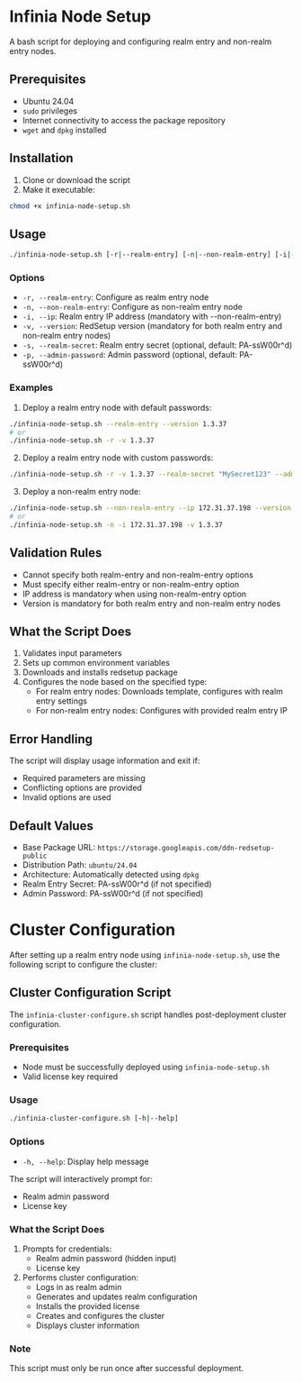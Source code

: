 # Infinia Node Setup

A bash script for deploying and configuring realm entry and non-realm entry nodes.

## Prerequisites

- Ubuntu 24.04
- `sudo` privileges
- Internet connectivity to access the package repository
- `wget` and `dpkg` installed

## Installation

1. Clone or download the script
2. Make it executable:
```bash
chmod +x infinia-node-setup.sh
```

## Usage

```bash
./infinia-node-setup.sh [-r|--realm-entry] [-n|--non-realm-entry] [-i|--ip IP_ADDRESS] [-v|--version VERSION] [-s|--realm-secret SECRET] [-p|--admin-password PASSWORD]
```

### Options

- `-r, --realm-entry`: Configure as realm entry node
- `-n, --non-realm-entry`: Configure as non-realm entry node
- `-i, --ip`: Realm entry IP address (mandatory with --non-realm-entry)
- `-v, --version`: RedSetup version (mandatory for both realm entry and non-realm entry nodes)
- `-s, --realm-secret`: Realm entry secret (optional, default: PA-ssW00r^d)
- `-p, --admin-password`: Admin password (optional, default: PA-ssW00r^d)

### Examples

1. Deploy a realm entry node with default passwords:
```bash
./infinia-node-setup.sh --realm-entry --version 1.3.37
# or
./infinia-node-setup.sh -r -v 1.3.37
```

2. Deploy a realm entry node with custom passwords:
```bash
./infinia-node-setup.sh -r -v 1.3.37 --realm-secret "MySecret123" --admin-password "AdminPass456"
```

3. Deploy a non-realm entry node:
```bash
./infinia-node-setup.sh --non-realm-entry --ip 172.31.37.198 --version 1.3.37
# or
./infinia-node-setup.sh -n -i 172.31.37.198 -v 1.3.37
```

## Validation Rules

- Cannot specify both realm-entry and non-realm-entry options
- Must specify either realm-entry or non-realm-entry option
- IP address is mandatory when using non-realm-entry option
- Version is mandatory for both realm entry and non-realm entry nodes

## What the Script Does

1. Validates input parameters
2. Sets up common environment variables
3. Downloads and installs redsetup package
4. Configures the node based on the specified type:
   - For realm entry nodes: Downloads template, configures with realm entry settings
   - For non-realm entry nodes: Configures with provided realm entry IP

## Error Handling

The script will display usage information and exit if:
- Required parameters are missing
- Conflicting options are provided
- Invalid options are used

## Default Values

- Base Package URL: `https://storage.googleapis.com/ddn-redsetup-public`
- Distribution Path: `ubuntu/24.04`
- Architecture: Automatically detected using `dpkg`
- Realm Entry Secret: PA-ssW00r^d (if not specified)
- Admin Password: PA-ssW00r^d (if not specified)

# Cluster Configuration

After setting up a realm entry node using `infinia-node-setup.sh`, use the following script to configure the cluster:

## Cluster Configuration Script

The `infinia-cluster-configure.sh` script handles post-deployment cluster configuration.

### Prerequisites

- Node must be successfully deployed using `infinia-node-setup.sh`
- Valid license key required

### Usage

```bash
./infinia-cluster-configure.sh [-h|--help]
```

### Options

- `-h, --help`: Display help message

The script will interactively prompt for:
- Realm admin password
- License key

### What the Script Does

1. Prompts for credentials:
   - Realm admin password (hidden input)
   - License key
2. Performs cluster configuration:
   - Logs in as realm admin
   - Generates and updates realm configuration
   - Installs the provided license
   - Creates and configures the cluster
   - Displays cluster information

### Note

This script must only be run once after successful deployment.
